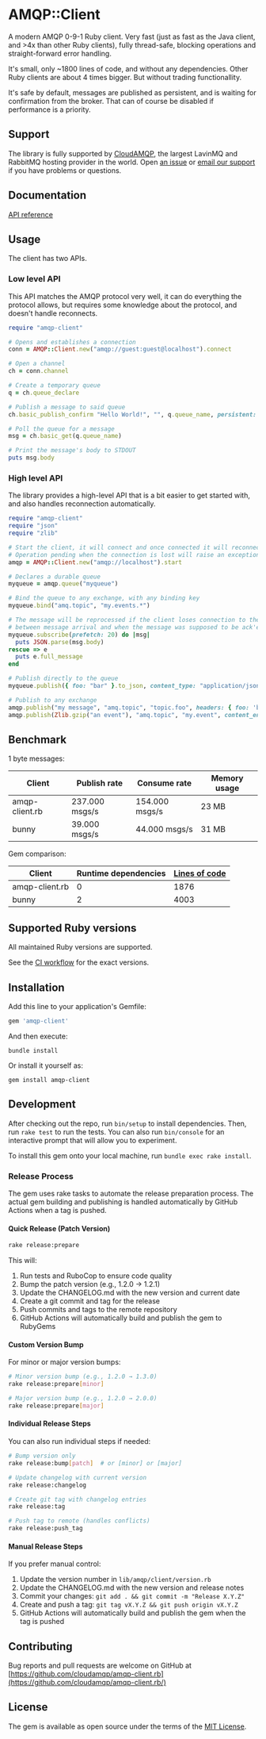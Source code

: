 # AMQP::Client

A modern AMQP 0-9-1 Ruby client. Very fast (just as fast as the Java client, and >4x than other Ruby clients), fully thread-safe, blocking operations and straight-forward error handling.

It's small, only ~1800 lines of code, and without any dependencies. Other Ruby clients are about 4 times bigger. But without trading functionallity.

It's safe by default, messages are published as persistent, and is waiting for confirmation from the broker. That can of course be disabled if performance is a priority.

## Support

The library is fully supported by [CloudAMQP](https://www.cloudamqp.com), the largest LavinMQ and RabbitMQ hosting provider in the world. Open [an issue](https://github.com/cloudamqp/amqp-client.rb/issues) or [email our support](mailto:support@cloudamqp.com) if you have problems or questions.

## Documentation

[API reference](https://cloudamqp.github.io/amqp-client.rb/)

## Usage

The client has two APIs.

### Low level API

This API matches the AMQP protocol very well, it can do everything the protocol allows, but requires some knowledge about the protocol, and doesn't handle reconnects.

```ruby
require "amqp-client"

# Opens and establishes a connection
conn = AMQP::Client.new("amqp://guest:guest@localhost").connect

# Open a channel
ch = conn.channel

# Create a temporary queue
q = ch.queue_declare

# Publish a message to said queue
ch.basic_publish_confirm "Hello World!", "", q.queue_name, persistent: true

# Poll the queue for a message
msg = ch.basic_get(q.queue_name)

# Print the message's body to STDOUT
puts msg.body
```

### High level API

The library provides a high-level API that is a bit easier to get started with, and also handles reconnection automatically.

```ruby
require "amqp-client"
require "json"
require "zlib"

# Start the client, it will connect and once connected it will reconnect if that connection is lost
# Operation pending when the connection is lost will raise an exception (not timeout)
amqp = AMQP::Client.new("amqp://localhost").start

# Declares a durable queue
myqueue = amqp.queue("myqueue")

# Bind the queue to any exchange, with any binding key
myqueue.bind("amq.topic", "my.events.*")

# The message will be reprocessed if the client loses connection to the broker
# between message arrival and when the message was supposed to be ack'ed.
myqueue.subscribe(prefetch: 20) do |msg|
  puts JSON.parse(msg.body)
rescue => e
  puts e.full_message
end

# Publish directly to the queue
myqueue.publish({ foo: "bar" }.to_json, content_type: "application/json")

# Publish to any exchange
amqp.publish("my message", "amq.topic", "topic.foo", headers: { foo: 'bar' })
amqp.publish(Zlib.gzip("an event"), "amq.topic", "my.event", content_encoding: 'gzip')
```

## Benchmark

1 byte messages:

| Client | Publish rate | Consume rate | Memory usage |
| ------ | ------------ | ------------ | ------------ |
| amqp-client.rb | 237.000 msgs/s | 154.000 msgs/s | 23 MB |
| bunny | 39.000 msgs/s | 44.000 msgs/s | 31 MB |

Gem comparison:

| Client | Runtime dependencies | [Lines of code](https://github.com/AlDanial/cloc) |
| --- | --- | --- |
| amqp-client.rb | 0 | 1876 |
| bunny | 2 | 4003 |

## Supported Ruby versions

All maintained Ruby versions are supported.

See the [CI workflow](https://github.com/cloudamqp/amqp-client.rb/blob/main/.github/workflows/main.yml) for the exact versions.

## Installation

Add this line to your application's Gemfile:

```ruby
gem 'amqp-client'
```

And then execute:

    bundle install

Or install it yourself as:

    gem install amqp-client

## Development

After checking out the repo, run `bin/setup` to install dependencies. Then, run `rake test` to run the tests. You can also run `bin/console` for an interactive prompt that will allow you to experiment.

To install this gem onto your local machine, run `bundle exec rake install`.

### Release Process

The gem uses rake tasks to automate the release preparation process. The actual gem building and publishing is handled automatically by GitHub Actions when a tag is pushed.

#### Quick Release (Patch Version)

```bash
rake release:prepare
```

This will:

1. Run tests and RuboCop to ensure code quality
2. Bump the patch version (e.g., 1.2.0 → 1.2.1)
3. Update the CHANGELOG.md with the new version and current date
4. Create a git commit and tag for the release
5. Push commits and tags to the remote repository
6. GitHub Actions will automatically build and publish the gem to RubyGems

#### Custom Version Bump

For minor or major version bumps:

```bash
# Minor version bump (e.g., 1.2.0 → 1.3.0)
rake release:prepare[minor]

# Major version bump (e.g., 1.2.0 → 2.0.0)
rake release:prepare[major]
```

#### Individual Release Steps

You can also run individual steps if needed:

```bash
# Bump version only
rake release:bump[patch]  # or [minor] or [major]

# Update changelog with current version
rake release:changelog

# Create git tag with changelog entries
rake release:tag

# Push tag to remote (handles conflicts)
rake release:push_tag
```

#### Manual Release Steps

If you prefer manual control:

1. Update the version number in `lib/amqp/client/version.rb`
2. Update the CHANGELOG.md with the new version and release notes
3. Commit your changes: `git add . && git commit -m "Release X.Y.Z"`
4. Create and push a tag: `git tag vX.Y.Z && git push origin vX.Y.Z`
5. GitHub Actions will automatically build and publish the gem when the tag is pushed

## Contributing

Bug reports and pull requests are welcome on GitHub at [https://github.com/cloudamqp/amqp-client.rb](https://github.com/cloudamqp/amqp-client.rb/)

## License

The gem is available as open source under the terms of the [MIT License](https://opensource.org/licenses/MIT).
